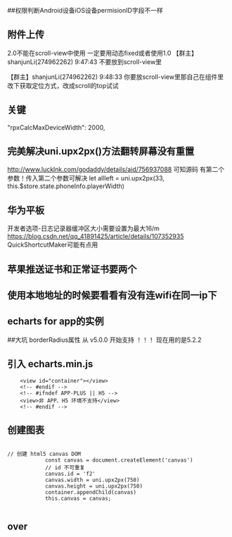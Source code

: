 
##权限判断Android设备iOS设备permisionID字段不一样

## 附件上传
[](https://ext.dcloud.net.cn/plugin?id=5459#detail)
2.0不能在scroll-view中使用 一定要用动态fixed或者使用1.0
【群主】shanjunLi(274962262)  9:47:43
不要放到scroll-view里

【群主】shanjunLi(274962262)  9:48:33
你要放scroll-view里那自己在组件里改下获取定位方式，改成scroll的top试试


## 关键
"rpxCalcMaxDeviceWidth": 2000,
[](https://blog.csdn.net/weixin_44461275/article/details/121852424?spm=1001.2101.3001.6650.2&utm_medium=distribute.pc_relevant.none-task-blog-2%7Edefault%7ECTRLIST%7ERate-2-121852424-blog-123432133.pc_relevant_paycolumn_v3&depth_1-utm_source=distribute.pc_relevant.none-task-blog-2%7Edefault%7ECTRLIST%7ERate-2-121852424-blog-123432133.pc_relevant_paycolumn_v3&utm_relevant_index=5)
## 完美解决uni.upx2px()方法翻转屏幕没有重置
http://www.lucklnk.com/godaddy/details/aid/756937088
可知源码
有第二个参数！传入第二个参数可解决
let allleft = uni.upx2px(33, this.$store.state.phoneInfo.playerWidth)

## 华为平板 
开发者选项-日志记录器缓冲区大小需要设置为最大16/m
https://blog.csdn.net/qq_41891425/article/details/107352935
QuickShortcutMaker可能有点用
## 苹果推送证书和正常证书要两个

## 使用本地地址的时候要看看有没有连wifi在同一ip下

## echarts for app的实例
##大坑 borderRadius属性 从 v5.0.0 开始支持 ！！！
现在用的是5.2.2
## 引入 echarts.min.js
<!-- #ifdef APP-PLUS || H5  -->
		<view id="container"></view>
		<!-- #endif -->
		<!-- #ifndef APP-PLUS || H5 -->
		<view>非 APP、H5 环境不支持</view>
		<!-- #endif -->
## 创建图表
<code>
// 创建 html5 canvas DOM
			const canvas = document.createElement('canvas')
			// id 不可重复
			canvas.id = 'f2'
			canvas.width = uni.upx2px(750)
			canvas.height = uni.upx2px(750)
			container.appendChild(canvas)
			this.canvas = canvas;
			<!-- #endif -->
</code>

## over